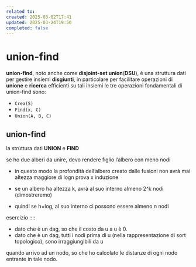 ```yaml
---
related to: 
created: 2025-03-02T17:41
updated: 2025-03-24T19:50
completed: false
---
```

# union-find
**union-find**, noto anche come **disjoint-set union**(**DSU**), è una struttura dati per gestire insiemi **disgiunti**, in particolare per facilitare operazioni di **unione** e **ricerca** efficienti su tali insiemi
le tre operazioni fondamentali di union-find sono:
- `Crea(S)`
- `Find(x, C)`
- `Union(A, B, C)`

## union-find
la struttura dati **UNION** e **FIND**


se ho due alberi da unire, devo rendere figlio l’albero con meno nodi
- in questo modo la profondità dell’albero creato dalle fusioni non avrà mai altezza maggiore di logn
prova x induzione
- se un albero ha altezza k, avrà al suo interno almeno 2^k nodi (dimostreremo)

- quindi se h=log, al suo interno ci possono essere almeno n nodi

esercizio ::::
- dato che è un dag, so che il costo da u a u è 0.
- dato che è un dag, tutti i nodi prima di u (nella rappresentazione di sort topologico), sono irraggiungibili da u

quando arrivo ad un nodo, so che ho calcolato le distanze di ogni nodo entrante in tale nodo.